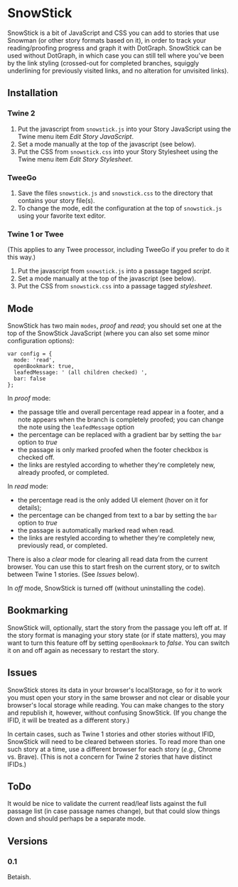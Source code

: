 # SnowStick

SnowStick is a bit of JavaScript and CSS you can add to stories that use Snowman (or other story formats based on it), in order to track your reading/proofing progress and graph it with DotGraph.  SnowStick can be used without DotGraph, in which case you can still tell where you've been by the link styling (crossed-out for completed branches, squiggly underlining for previously visited links, and no alteration for unvisited links).

## Installation

### Twine 2

1. Put the javascript from `snowstick.js` into your Story JavaScript using the Twine menu item *Edit Story JavaScript*.
2. Set a mode manually at the top of the javascript (see below).
3. Put the CSS from `snowstick.css` into your Story Stylesheet using the Twine menu item *Edit Story Stylesheet*.

### TweeGo

1. Save the files `snowstick.js` and `snowstick.css` to the directory that contains your story file(s).
2. To change the mode, edit the configuration at the top of `snowstick.js` using your favorite text editor.

### Twine 1 or Twee

(This applies to any Twee processor, including TweeGo if you prefer to do it this way.)

1. Put the javascript from `snowstick.js` into a passage tagged *script*.
2. Set a mode manually at the top of the javascript (see below).
3. Put the CSS from `snowstick.css` into a passage tagged *stylesheet*.

## Mode

SnowStick has two main `modes`, *proof* and *read*; you should set one at the top of the SnowStick JavaScript (where you can also set some minor configuration options):

    var config = {
      mode: 'read',
	  openBookmark: true,
      leafedMessage: ' (all children checked) ',
	  bar: false
    };

In *proof* mode:

* the passage title and overall percentage read appear in a footer, and a note appears when the branch is completely proofed; you can change the note using the `leafedMessage` option
* the percentage can be replaced with a gradient bar by setting the `bar` option to *true*
* the passage is only marked proofed when the footer checkbox is checked off.
* the links are restyled according to whether they're completely new, already proofed, or completed.

In *read* mode:

* the percentage read is the only added UI element (hover on it for details);
* the percentage can be changed from text to a bar by setting the `bar` option to *true*
* the passage is automatically marked read when read.
* the links are restyled according to whether they're completely new, previously read, or completed.

There is also a *clear* mode for clearing all read data from the current browser.
You can use this to start fresh on the current story, or to switch between Twine 1 stories. (See *Issues* below).

In *off* mode, SnowStick is turned off (without uninstalling the code).

## Bookmarking

SnowStick will, optionally, start the story from the passage you left off at.  If the story format is managing your story state (or if state matters), you may want to turn this feature off by setting `openBookmark` to *false*.  You can switch it on and off again as necessary to restart the story.

## Issues

SnowStick stores its data in your browser's localStorage, so for it to work you must open your story in the same browser and not clear or disable your browser's local storage while reading.  You can make changes to the story and republish it, however, without confusing SnowStick.  (If you change the IFID, it will be treated as a different story.)

In certain cases, such as Twine 1 stories and other stories without IFID, SnowStick will need to be cleared between stories.  To read more than one such story at a time, use a different browser for each story (*e.g.,* Chrome vs. Brave).  (This is not a concern for Twine 2 stories that have distinct IFIDs.)

## ToDo

It would be nice to validate the current read/leaf lists against the full passage list (in case passage names change), but that could slow things down and should perhaps be a separate mode.

## Versions

### 0.1

Betaish.
